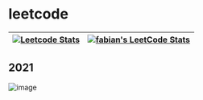 # leetcode

|[![Leetcode Stats](https://leetcode.card.workers.dev/?username=fabian&border=0)](https://leetcode-cn.com/u/fabianbao/)|[![fabian's LeetCode Stats](https://leetcode-stats.vercel.app/api?username=fabian&theme=Light)](https://leetcode-cn.com/u/fabianbao/)|
| ------------- | ------------- |

## 2021
![image](https://user-images.githubusercontent.com/60428924/152670787-7eb1ef76-8b29-469d-b457-843502965690.png)


